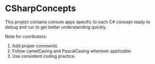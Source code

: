 # CSharpConcepts
This project contains console apps specific to each C# concept ready to debug and run to get better understanding quickly.

Note for conributors: 
1. Add proper comments.
2. Follow camelCasing and PascalCasing wherever applicable.
3. Use consistent coding practice.
